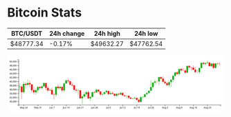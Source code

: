 # Bitcoin Stats

BTC/USDT|24h change|24h high|24h low|
|---|---|---|---|
|$48777.34|-0.17%|$49632.27|$47762.54|

<img src="./chart.svg">
